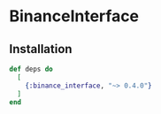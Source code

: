 # BinanceInterface

## Installation

```elixir
def deps do
  [
    {:binance_interface, "~> 0.4.0"}
  ]
end
```
